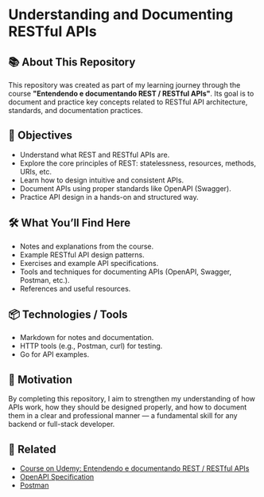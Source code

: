 # Understanding and Documenting RESTful APIs

## 📚 About This Repository

This repository was created as part of my learning journey through the course **"Entendendo e documentando REST / RESTful APIs"**. Its goal is to document and practice key concepts related to RESTful API architecture, standards, and documentation practices.

## 🎯 Objectives

- Understand what REST and RESTful APIs are.
- Explore the core principles of REST: statelessness, resources, methods, URIs, etc.
- Learn how to design intuitive and consistent APIs.
- Document APIs using proper standards like OpenAPI (Swagger).
- Practice API design in a hands-on and structured way.

## 🛠️ What You’ll Find Here

- Notes and explanations from the course.
- Example RESTful API design patterns.
- Exercises and example API specifications.
- Tools and techniques for documenting APIs (OpenAPI, Swagger, Postman, etc.).
- References and useful resources.

## 📦 Technologies / Tools

- Markdown for notes and documentation.
- HTTP tools (e.g., Postman, curl) for testing.
- Go for API examples.

## 🚀 Motivation

By completing this repository, I aim to strengthen my understanding of how APIs work, how they should be designed properly, and how to document them in a clear and professional manner — a fundamental skill for any backend or full-stack developer.

## 🔗 Related

- [Course on Udemy: Entendendo e documentando REST / RESTful APIs](https://www.udemy.com/course/entendendo-e-documentando-rest-restful-apis/)
- [OpenAPI Specification](https://swagger.io/specification/)
- [Postman](https://www.postman.com/)